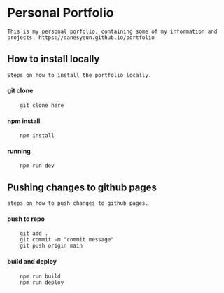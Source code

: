 
# Personal Portfolio

    This is my personal porfolio, containing some of my information and projects. https://danesyeun.github.io/portfolio


## How to install locally

    Steps on how to install the portfolio locally.

#### git clone

```
    git clone here
```

#### npm install

```
    npm install
```

#### running

```
    npm run dev
```

## Pushing changes to github pages

    steps on how to push changes to github pages.

#### push to repo

```
    git add .
    git commit -m "commit message"
    git push origin main
```

#### build and deploy

```
    npm run build
    npm run deploy
```